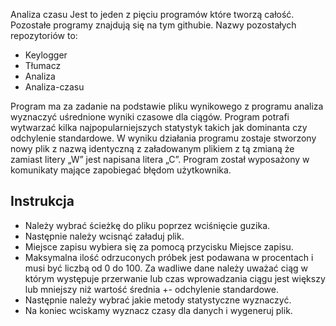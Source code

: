 Analiza czasu Jest to jeden z pięciu programów które tworzą całość. Pozostałe programy znajdują się na tym githubie. Nazwy pozostałych repozytoriów to:

*  Keylogger
*  Tłumacz 
*  Analiza 
*  Analiza-czasu

 Program ma za zadanie na podstawie pliku wynikowego z programu analiza wyznaczyć uśrednione wyniki czasowe dla ciągów. 
 Program potrafi wytwarzać kilka najpopularniejszych statystyk takich jak dominanta czy odchylenie standardowe.
 W wyniku działania programu zostaje stworzony nowy plik z nazwą identyczną z załadowanym plikiem z tą zmianą że zamiast litery „W” jest napisana litera „C”.
 Program został wyposażony w komunikaty mające zapobiegać błędom użytkownika.
 
 ## Instrukcja ##
 
 * Należy wybrać ścieżkę do pliku poprzez wciśnięcie guzika.
 * Następnie należy wcisnąć załaduj plik. 
 * Miejsce zapisu wybiera się za pomocą przycisku Miejsce zapisu. 
 * Maksymalna ilość odrzuconych próbek jest podawana w procentach i musi być liczbą od 0 do 100. Za wadliwe dane należy uważać ciąg w którym występuje przerwanie 
 lub czas wprowadzania ciągu jest większy lub mniejszy niż wartość średnia +- odchylenie standardowe. 
 * Następnie należy wybrać jakie metody statystyczne wyznaczyć. 
 * Na koniec wciskamy wyznacz czasy dla danych i wygeneruj plik.
